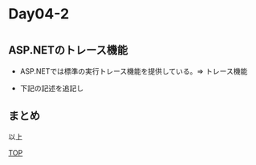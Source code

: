 Day04-2
===

# 

## ASP.NETのトレース機能

- ASP.NETでは標準の実行トレース機能を提供している。=> トレース機能

- 下記の記述を追記し


## まとめ



以上


[TOP](./index.md)  
